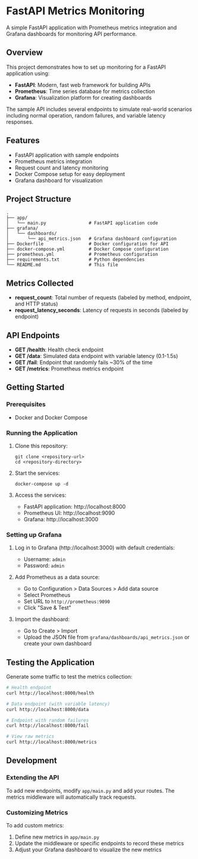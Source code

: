 # FastAPI Metrics Monitoring

A simple FastAPI application with Prometheus metrics integration and Grafana dashboards for monitoring API performance.

## Overview

This project demonstrates how to set up monitoring for a FastAPI application using:

- **FastAPI**: Modern, fast web framework for building APIs
- **Prometheus**: Time series database for metrics collection
- **Grafana**: Visualization platform for creating dashboards

The sample API includes several endpoints to simulate real-world scenarios including normal operation, random failures, and variable latency responses.

## Features

- FastAPI application with sample endpoints
- Prometheus metrics integration
- Request count and latency monitoring
- Docker Compose setup for easy deployment
- Grafana dashboard for visualization

## Project Structure

```
.
├── app/
│   └── main.py                # FastAPI application code
├── grafana/
│   └── dashboards/
│       └── api_metrics.json   # Grafana dashboard configuration
├── Dockerfile                 # Docker configuration for API
├── docker-compose.yml         # Docker Compose configuration
├── prometheus.yml             # Prometheus configuration
├── requirements.txt           # Python dependencies
└── README.md                  # This file
```

## Metrics Collected

- **request_count**: Total number of requests (labeled by method, endpoint, and HTTP status)
- **request_latency_seconds**: Latency of requests in seconds (labeled by endpoint)

## API Endpoints

- **GET /health**: Health check endpoint
- **GET /data**: Simulated data endpoint with variable latency (0.1-1.5s)
- **GET /fail**: Endpoint that randomly fails ~30% of the time
- **GET /metrics**: Prometheus metrics endpoint

## Getting Started

### Prerequisites

- Docker and Docker Compose

### Running the Application

1. Clone this repository:
   ```
   git clone <repository-url>
   cd <repository-directory>
   ```

2. Start the services:
   ```
   docker-compose up -d
   ```

3. Access the services:
   - FastAPI application: http://localhost:8000
   - Prometheus UI: http://localhost:9090
   - Grafana: http://localhost:3000

### Setting up Grafana

1. Log in to Grafana (http://localhost:3000) with default credentials:
   - Username: `admin`
   - Password: `admin`

2. Add Prometheus as a data source:
   - Go to Configuration > Data Sources > Add data source
   - Select Prometheus
   - Set URL to `http://prometheus:9090`
   - Click "Save & Test"

3. Import the dashboard:
   - Go to Create > Import
   - Upload the JSON file from `grafana/dashboards/api_metrics.json` or create your own dashboard

## Testing the Application

Generate some traffic to test the metrics collection:

```bash
# Health endpoint
curl http://localhost:8000/health

# Data endpoint (with variable latency)
curl http://localhost:8000/data

# Endpoint with random failures
curl http://localhost:8000/fail

# View raw metrics
curl http://localhost:8000/metrics
```

## Development

### Extending the API

To add new endpoints, modify `app/main.py` and add your routes. The metrics middleware will automatically track requests.

### Customizing Metrics

To add custom metrics:

1. Define new metrics in `app/main.py`
2. Update the middleware or specific endpoints to record these metrics
3. Adjust your Grafana dashboard to visualize the new metrics


